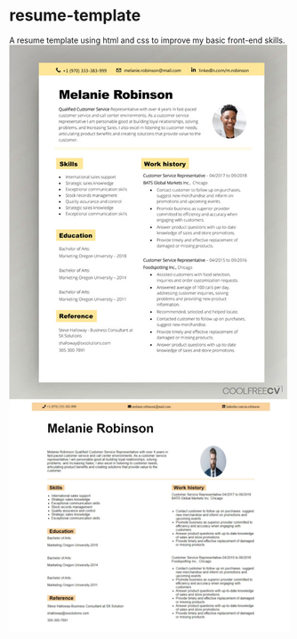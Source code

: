 # resume-template
A resume template using html and css to improve my basic front-end skills.
![required template](https://github.com/jahanzaib2353/resume-template/blob/main/image_2023_08_22T16_30_29_449Z.png)
![delivered template](https://github.com/jahanzaib2353/resume-template/blob/main/pic.jpeg)
